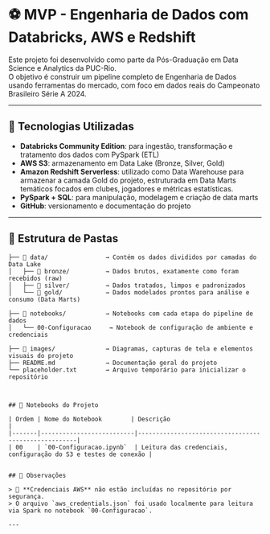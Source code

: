 # ⚽ MVP - Engenharia de Dados com Databricks, AWS e Redshift

Este projeto foi desenvolvido como parte da Pós-Graduação em Data Science e Analytics da PUC-Rio.  
O objetivo é construir um pipeline completo de Engenharia de Dados usando ferramentas do mercado, com foco em dados reais do Campeonato Brasileiro Série A 2024.

---

## 🚀 Tecnologias Utilizadas

- **Databricks Community Edition**: para ingestão, transformação e tratamento dos dados com PySpark (ETL)
- **AWS S3**: armazenamento em Data Lake (Bronze, Silver, Gold)
- **Amazon Redshift Serverless**: utilizado como Data Warehouse para armazenar a camada Gold do projeto, estruturada em Data Marts temáticos focados em clubes, jogadores e métricas estatísticas.
- **PySpark + SQL**: para manipulação, modelagem e criação de data marts
- **GitHub**: versionamento e documentação do projeto

---


## 📁 Estrutura de Pastas

```plaintext
├── 📁 data/                → Contém os dados divididos por camadas do Data Lake
│   ├── 📂 bronze/          → Dados brutos, exatamente como foram recebidos (raw)
│   ├── 📂 silver/          → Dados tratados, limpos e padronizados
│   └── 📂 gold/            → Dados modelados prontos para análise e consumo (Data Marts)

├── 📁 notebooks/           → Notebooks com cada etapa do pipeline de dados
│   └── 00-Configuracao     → Notebook de configuração de ambiente e credenciais

├── 📁 images/              → Diagramas, capturas de tela e elementos visuais do projeto
├── README.md              → Documentação geral do projeto
└── placeholder.txt        → Arquivo temporário para inicializar o repositório



## 📒 Notebooks do Projeto

| Ordem | Nome do Notebook        | Descrição                                          |
|-------|--------------------------|-----------------------------------------------------|
| 00    | `00-Configuracao.ipynb`  | Leitura das credenciais, configuração do S3 e testes de conexão |


## 📌 Observações

> 🔐 **Credenciais AWS** não estão incluídas no repositório por segurança.  
> O arquivo `aws_credentials.json` foi usado localmente para leitura via Spark no notebook `00-Configuracao`.

---
